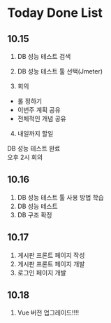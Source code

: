 # Today Done List

## 10.15

1. DB 성능 테스트 검색

2. DB 성능 테스트 툴 선택(Jmeter)

3. 회의

- 롤 정하기
- 이번주 계획 공유
- 전체적인 개념 공유

4. 내일까지 할일

DB 성능 테스트 완료  
오후 2시 회의

## 10.16

1. DB 성능 테스트 툴 사용 방법 학습
2. DB 성능 테스트
3. DB 구조 확정
 
## 10.17

1. 게시판 프론트 페이지 작성
2. 게시판 프론트 페이지 개발
3. 로그인 페이지 개발


## 10.18

1. Vue 버전 업그레이드!!!!